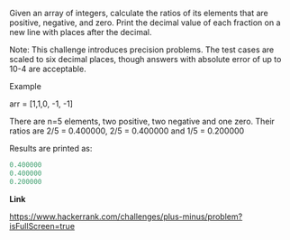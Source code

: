 Given an array of integers, calculate the ratios of its elements that are positive, negative, and zero. Print the decimal value of each fraction on a new line with  places after the decimal.

Note: This challenge introduces precision problems. The test cases are scaled to six decimal places, though answers with absolute error of up to 10-4 are acceptable.

Example

arr = [1,1,0, -1, -1]

There are n=5 elements, two positive, two negative and one zero.
Their ratios are 2/5 = 0.400000, 2/5 = 0.400000 and 1/5 = 0.200000

Results are printed as:

```ts
0.400000
0.400000
0.200000
```



**Link**

https://www.hackerrank.com/challenges/plus-minus/problem?isFullScreen=true
